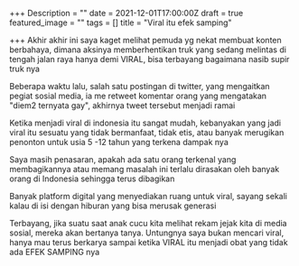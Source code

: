 +++
Description = ""
date = 2021-12-01T17:00:00Z
draft = true
featured_image = ""
tags = []
title = "Viral itu efek samping"

+++
Akhir akhir ini saya kaget melihat pemuda yg nekat membuat konten berbahaya, dimana aksinya memberhentikan truk yang sedang melintas di tengah jalan raya hanya demi VIRAL, bisa terbayang bagaimana nasib supir truk nya

Beberapa waktu lalu, salah satu postingan di twitter, yang mengaitkan pegiat sosial media, ia me retweet komentar orang yang mengatakan "diem2 ternyata gay", akhirnya tweet tersebut menjadi ramai

Ketika menjadi viral di indonesia itu sangat mudah, kebanyakan yang jadi viral itu sesuatu yang tidak bermanfaat, tidak etis, atau banyak merugikan penonton untuk usia 5 -12 tahun yang terkena dampak nya

Saya masih penasaran, apakah ada satu orang terkenal yang membagikannya atau memang masalah ini terlalu dirasakan oleh banyak orang di Indonesia sehingga terus dibagikan

Banyak platform digital yang menyediakan ruang untuk viral, sayang sekali kalau di isi dengan hiburan yang bisa merusak generasi

Terbayang, jika suatu saat anak cucu kita melihat rekam jejak kita di media sosial, mereka akan bertanya tanya. Untungnya saya bukan mencari viral, hanya mau terus berkarya sampai ketika VIRAL itu menjadi obat yang tidak ada EFEK SAMPING nya